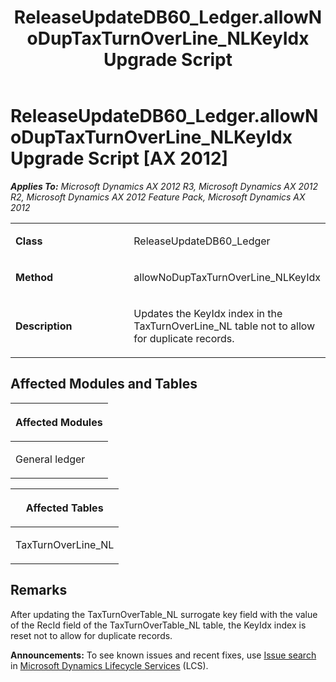 ﻿---
title: ReleaseUpdateDB60_Ledger.allowNoDupTaxTurnOverLine_NLKeyIdx Upgrade Script
TOCTitle: ReleaseUpdateDB60_Ledger.allowNoDupTaxTurnOverLine_NLKeyIdx Upgrade Script
ms:assetid: 3fc116d0-3e69-a106-2694-2e23a16828f7
ms:mtpsurl: https://msdn.microsoft.com/en-us/library/JJ718791(v=AX.60)
ms:contentKeyID: 49707834
ms.date: 05/18/2015
mtps_version: v=AX.60
---

# ReleaseUpdateDB60\_Ledger.allowNoDupTaxTurnOverLine\_NLKeyIdx Upgrade Script [AX 2012]


_**Applies To:** Microsoft Dynamics AX 2012 R3, Microsoft Dynamics AX 2012 R2, Microsoft Dynamics AX 2012 Feature Pack, Microsoft Dynamics AX 2012_

<table>
<colgroup>
<col style="width: 50%" />
<col style="width: 50%" />
</colgroup>
<tbody>
<tr class="odd">
<td><p><strong>Class</strong></p></td>
<td><p>ReleaseUpdateDB60_Ledger</p></td>
</tr>
<tr class="even">
<td><p><strong>Method</strong></p></td>
<td><p>allowNoDupTaxTurnOverLine_NLKeyIdx</p></td>
</tr>
<tr class="odd">
<td><p><strong>Description</strong></p></td>
<td><p>Updates the KeyIdx index in the TaxTurnOverLine_NL table not to allow for duplicate records.</p></td>
</tr>
</tbody>
</table>


## Affected Modules and Tables

<table>
<colgroup>
<col style="width: 100%" />
</colgroup>
<thead>
<tr class="header">
<th><p>Affected Modules</p></th>
</tr>
</thead>
<tbody>
<tr class="odd">
<td><p>General ledger</p></td>
</tr>
</tbody>
</table>


<table>
<colgroup>
<col style="width: 100%" />
</colgroup>
<thead>
<tr class="header">
<th><p>Affected Tables</p></th>
</tr>
</thead>
<tbody>
<tr class="odd">
<td><p>TaxTurnOverLine_NL</p></td>
</tr>
</tbody>
</table>


## Remarks

After updating the TaxTurnOverTable\_NL surrogate key field with the value of the RecId field of the TaxTurnOverTable\_NL table, the KeyIdx index is reset not to allow for duplicate records.

  
**Announcements:** To see known issues and recent fixes, use [Issue search](http://go.microsoft.com/fwlink/?linkid=389258) in [Microsoft Dynamics Lifecycle Services](http://go.microsoft.com/fwlink/?linkid=306505) (LCS).

